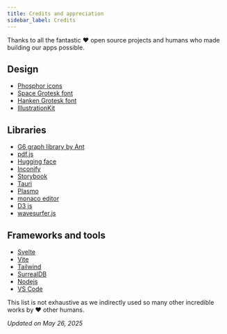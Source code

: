 ```yaml
---
title: Credits and appreciation
sidebar_label: Credits
---
```


Thanks to all the fantastic ❤️ open source projects and humans who made building our apps possible.

## Design
- [Phosphor icons](https://phosphoricons.com/)
- [Space Grotesk font](https://github.com/floriankarsten/space-grotesk)
- [Hanken Grotesk font](https://github.com/floriankarsten/hanken-grotesk)
- [IllustrationKit](https://illustrationkit.com/)

## Libraries
- [G6 graph library by Ant](https://github.com/antvis/G6)
- [pdf.js](https://github.com/mozilla/pdf.js)
- [Hugging face](https://huggingface.co/)
- [Inconify](https://github.com/Inconify/inconify)
- [Storybook](https://storybook.js.org/)
- [Tauri](https://tauri.app/)
- [Plasmo](https://plasmo.com/)
- [monaco editor](https://github.com/microsoft/monaco-editor)
- [D3 js](https://d3js.org/)
- [wavesurfer.js](https://wavesurfer-js.org/)

## Frameworks and tools
- [Svelte](https://svelte.dev/)
- [Vite](https://vitejs.dev/)
- [Tailwind](https://tailwindcss.com/)
- [SurrealDB](https://surrealdb.com/)
- [Nodejs](https://nodejs.org/)
- [VS Code](https://code.visualstudio.com/)

This list is not exhaustive as we indirectly used so many other incredible works by ❤️ other humans.

*Updated on May 26, 2025*